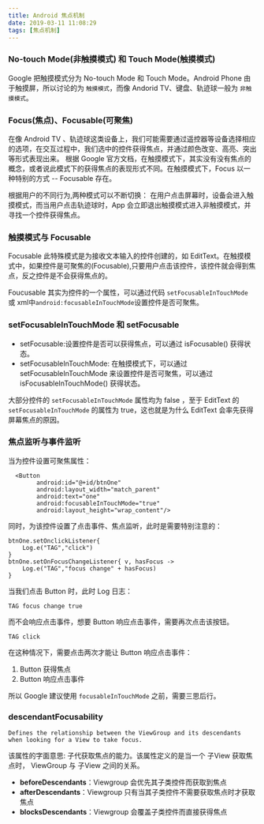 ```yaml
---
title: Android 焦点机制
date: 2019-03-11 11:08:29
tags: [焦点机制]
---
```



### No-touch Mode(非触摸模式) 和 Touch Mode(触摸模式)

Google 把触摸模式分为 No-touch Mode 和 Touch Mode。Android Phone 由于触摸屏，所以讨论的为 `触摸模式`，而像 Andorid TV、键盘、轨迹球一般为 `非触摸模式`。

### Focus(焦点)、Focusable(可聚焦)

在像 Android TV 、轨迹球这类设备上，我们可能需要通过遥控器等设备选择相应的选项，在交互过程中，我们选中的控件获得焦点，并通过颜色改变、高亮、突出等形式表现出来。
根据 Google 官方文档，在触摸模式下，其实没有没有焦点的概念，或者说此模式下的获得焦点的表现形式不同。在触摸模式下，Focus 以一种特别的方式 -- Focusable 存在。
<!-- More -->
根据用户的不同行为,两种模式可以不断切换：
在用户点击屏幕时，设备会进入触摸模式，而当用户点击轨迹球时，App 会立即退出触摸模式进入非触摸模式，并寻找一个控件获得焦点。

### 触摸模式与 Focusable

Focusable 此特殊模式是为接收文本输入的控件创建的，如 EditText。在触摸模式中，如果控件是可聚焦的(Focusable),只要用户点击该控件，该控件就会得到焦点，反之控件是不会获得焦点的。

Foucusable 其实为控件的一个属性，可以通过代码 `setFocusableInTouchMode` 或 xml中`android:focusableInTouchMode`设置控件是否可聚焦。

### setFocusableInTouchMode 和 setFocusable

* setFocusable:设置控件是否可以获得焦点，可以通过 isFocusable() 获得状态。
* setFocusableInTouchMode: 在触摸模式下，可以通过setFocusableInTouchMode 来设置控件是否可聚焦，可以通过isFocusableInTouchMode() 获得状态。

大部分控件的 `setFocusableInTouchMode` 属性均为 false ，至于 EditText 的 `setFocusableInTouchMode` 的属性为 true，这也就是为什么 EditText 会率先获得屏幕焦点的原因。

### 焦点监听与事件监听

当为控件设置可聚焦属性：
```
  <Button
        android:id="@+id/btnOne"
        android:layout_width="match_parent"
        android:text="one"
        android:focusableInTouchMode="true"   
        android:layout_height="wrap_content"/>
```
同时，为该控件设置了点击事件、焦点监听，此时是需要特别注意的：

```
btnOne.setOnclickListener{
    Log.e("TAG","click")
}
btnOne.setOnFocusChangeListener{ v, hasFocus ->
    Log.e("TAG","focus change" + hasFocus)
}
```

当我们点击 Button 时，此时 Log 日志：
```
TAG focus change true
```
而不会响应点击事件，想要 Button 响应点击事件，需要再次点击该按钮。
```
TAG click
```

在这种情况下，需要点击两次才能让 Button 响应点击事件：
1. Button 获得焦点
2. Button 响应点击事件

所以 Google 建议使用 `focusableInTouchMode` 之前，需要三思后行。

### descendantFocusability

`Defines the relationship between the ViewGroup and its descendants when looking for a View to take focus.`

该属性的字面意思: 子代获取焦点的能力。该属性定义的是当一个 子View 获取焦点时， ViewGroup 与 子View 之间的关系。

* **beforeDescendants**：Viewgroup 会优先其子类控件而获取到焦点
* **afterDescendants**：Viewgroup 只有当其子类控件不需要获取焦点时才获取焦点
* **blocksDescendants**：Viewgroup 会覆盖子类控件而直接获得焦点